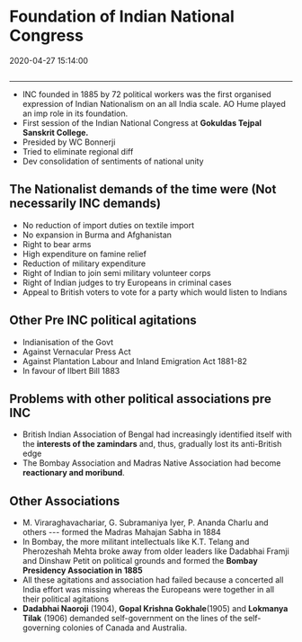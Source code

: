 # Foundation of Indian National Congress
2020-04-27 15:14:00
```toc
```
---


-   INC founded in 1885 by 72 political workers was the first organised expression of Indian Nationalism on an all India scale. AO Hume played an imp role in its foundation.
-   First session of the Indian National Congress at **Gokuldas Tejpal Sanskrit College.**
-   Presided by WC Bonnerji
-   Tried to eliminate regional diff
-   Dev consolidation of sentiments of national unity

##   The Nationalist demands of the time were (Not necessarily INC demands)
-   No reduction of import duties on textile import
-   No expansion in Burma and Afghanistan
-   Right to bear arms
-   High expenditure on famine relief
-   Reduction of military expenditure
-   Right of Indian to join semi military volunteer corps
-   Right of Indian judges to try Europeans in criminal cases
-   Appeal to British voters to vote for a party which would listen to Indians
 

##  Other Pre INC political agitations
-   Indianisation of the Govt
-   Against Vernacular Press Act
-   Against Plantation Labour and Inland Emigration Act 1881-82
-   In favour of Ilbert Bill 1883
 

## Problems with other political associations pre INC
-   British Indian Association of Bengal had increasingly identified itself with the **interests of the zamindars** and, thus, gradually lost its anti-British edge
-   The Bombay Association and Madras Native Association had become **reactionary and moribund**.


## Other Associations
-   M. Viraraghavachariar, G. Subramaniya Iyer, P. Ananda Charlu and others --- formed the Madras Mahajan Sabha in 1884
-   In Bombay, the more militant intellectuals like K.T. Telang and Pherozeshah Mehta broke away from older leaders like Dadabhai Framji and Dinshaw Petit on political grounds and formed the **Bombay Presidency Association in 1885**
-   All these agitations and association had failed because a concerted all India effort was missing whereas the Europeans were together in all their political agitations
-   **Dadabhai Naoroji** (1904), **Gopal Krishna Gokhale**(1905) and **Lokmanya Tilak** (1906) demanded self-government on the lines of the self-governing colonies of Canada and Australia.





 

 

 

 









